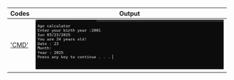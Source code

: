 | Codes | Output |
|-------|--------|
|['CMD'](./Codes/practical_01.txt)|![practical_01.txt.png](./Output/practical_01.png)|
